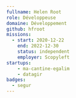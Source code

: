 ```yaml
---
fullname: Helen Root
role: Développeuse
domaine: Développement
github: hfroot
missions:
  - start: 2020-12-22
    end: 2022-12-30
    status: independent
    employer: Scopyleft
startups:
    - ma-cantine-egalim
    - datagir
badges:
  - segur
---
```


